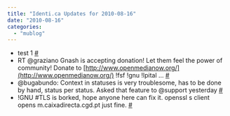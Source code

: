 ```yaml
---
title: "Identi.ca Updates for 2010-08-16"
date: "2010-08-16"
categories: 
  - "mublog"
---
```


- test 1 [#](http://identi.ca/notice/46380243)
- RT @graziano Gnash is accepting donation! Let them feel the power of community! Donate to [http://www.openmedianow.org/](http://www.openmedianow.org/) !fsf !gnu !lpital ... [#](http://identi.ca/notice/46383314)
- @bugabundo: Context in statuses is very troublesome, has to be done by hand, status per status. Asked that feature to @support yesterday [#](http://identi.ca/notice/46393343)
- !GNU #TLS is borked, hope anyone here can fix it. openssl s client opens m.caixadirecta.cgd.pt just fine. [#](http://identi.ca/notice/46396325)
